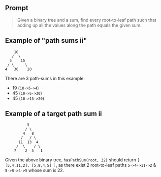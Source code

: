 ## Prompt

> Given a binary tree and a sum, find every root-to-leaf path such that adding up all the values along the path equals the given sum.

## Example of "path sums ii"

```
    10
   /  \
  5    15
 / \     \
4   30    20
```

There are 3 path-sums in this example:

* 19 (`10->5->4`)
* 45 (`10->5->30`)
* 45 (`10->15->20`)

## Example of a target path sum ii

```
          5
         / \
        4   8
       /   / \
      11  13  4
     /  \    / \
    7    2  5   1
```

Given the above binary tree, `hasPathSum(root, 22)` should return `[ [5,4,11,2], [5,8,4,5] ]`, as there exist 2 root-to-leaf paths `5->4->11->2` & `5->8->4->5` whose sum is 22.

